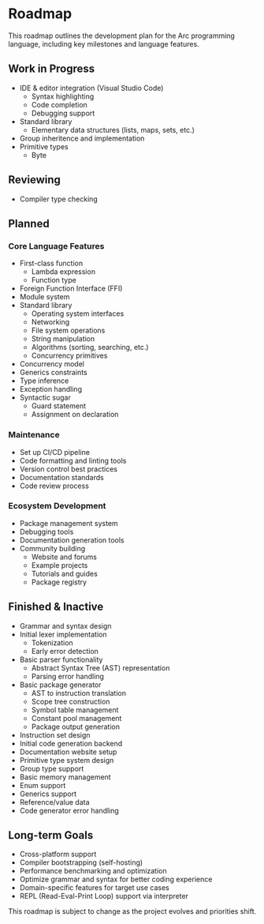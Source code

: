 # Roadmap

This roadmap outlines the development plan for the Arc programming language, including key milestones and language features.

## Work in Progress

- IDE & editor integration (Visual Studio Code)
  - Syntax highlighting
  - Code completion
  - Debugging support
- Standard library
  - Elementary data structures (lists, maps, sets, etc.)
- Group inheritence and implementation
- Primitive types
  - Byte

## Reviewing

- Compiler type checking

## Planned

### Core Language Features

- First-class function
  - Lambda expression
  - Function type
- Foreign Function Interface (FFI)
- Module system
- Standard library
  - Operating system interfaces
  - Networking
  - File system operations
  - String manipulation
  - Algorithms (sorting, searching, etc.)
  - Concurrency primitives
- Concurrency model
- Generics constraints
- Type inference
- Exception handling
- Syntactic sugar
  - Guard statement
  - Assignment on declaration

### Maintenance

- Set up CI/CD pipeline
- Code formatting and linting tools
- Version control best practices
- Documentation standards
- Code review process

### Ecosystem Development

- Package management system
- Debugging tools
- Documentation generation tools
- Community building
  - Website and forums
  - Example projects
  - Tutorials and guides
  - Package registry

## Finished & Inactive

- Grammar and syntax design
- Initial lexer implementation
  - Tokenization
  - Early error detection
- Basic parser functionality
  - Abstract Syntax Tree (AST) representation
  - Parsing error handling
- Basic package generator
  - AST to instruction translation
  - Scope tree construction
  - Symbol table management
  - Constant pool management
  - Package output generation
- Instruction set design
- Initial code generation backend
- Documentation website setup
- Primitive type system design
- Group type support
- Basic memory management
- Enum support
- Generics support
- Reference/value data
- Code generator error handling

## Long-term Goals

- Cross-platform support
- Compiler bootstrapping (self-hosting)
- Performance benchmarking and optimization
- Optimize grammar and syntax for better coding experience
- Domain-specific features for target use cases
- REPL (Read-Eval-Print Loop) support via interpreter

This roadmap is subject to change as the project evolves and priorities shift.
